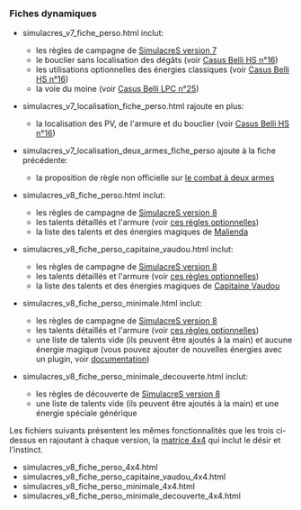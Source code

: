 ### Fiches dynamiques

- simulacres_v7_fiche_perso.html inclut:
    - les règles de campagne de [SimulacreS version 7](https://www.facebook.com/groups/Simulacres/permalink/1512926132293121/)
    - le bouclier sans localisation des dégâts (voir [Casus Belli HS n°16](http://confrerie-acier.chez-alice.fr/localisation%20armures%20et%20autres.htm))
    - les utilisations optionnelles des énergies classiques (voir [Casus Belli HS n°16](http://confrerie-acier.chez-alice.fr/localisation%20armures%20et%20autres.htm))
    - la voie du moine (voir [Casus Belli LPC n°25](http://joueursdurepaire.free.fr/casus_belli/cb_LPC25.html))

- simulacres_v7_localisation_fiche_perso.html rajoute en plus:
    - la localisation des PV, de l'armure et du bouclier (voir [Casus Belli HS n°16](http://confrerie-acier.chez-alice.fr/localisation%20armures%20et%20autres.htm))

- simulacres_v7_localisation_deux_armes_fiche_perso ajoute à la fiche précédente:
    - la proposition de règle non officielle sur [le combat à deux armes](https://www.facebook.com/groups/Simulacres/permalink/2507313226187735/)

- simulacres_v8_fiche_perso.html inclut:
    - les règles de campagne de [SimulacreS version 8](https://www.facebook.com/groups/Simulacres/permalink/2324033054515754/)
    - les talents détaillés et l'armure (voir [ces règles optionnelles](https://www.facebook.com/groups/Simulacres/permalink/2186771051575289/))
    - la liste des talents et des énergies magiques de [Malienda](https://www.facebook.com/groups/Simulacres/permalink/1512926132293121/)

- simulacres_v8_fiche_perso_capitaine_vaudou.html inclut:
    - les règles de campagne de [SimulacreS version 8](https://www.facebook.com/groups/Simulacres/permalink/2324033054515754/)
    - les talents détaillés et l'armure (voir [ces règles optionnelles](https://www.facebook.com/groups/Simulacres/permalink/2186771051575289/))
    - la liste des talents et des énergies magiques de [Capitaine Vaudou](https://www.black-book-editions.fr/catalogue.php?id=704)

- simulacres_v8_fiche_perso_minimale.html inclut:
    - les règles de campagne de [SimulacreS version 8](https://www.facebook.com/groups/Simulacres/permalink/2324033054515754/)
    - les talents détaillés et l'armure (voir [ces règles optionnelles](https://www.facebook.com/groups/Simulacres/permalink/2186771051575289/))
    - une liste de talents vide (ils peuvent être ajoutés à la main) et aucune énergie magique (vous pouvez ajouter de nouvelles énergies avec un plugin, voir [documentation](../../#Plugins))

- simulacres_v8_fiche_perso_minimale_decouverte.html inclut:
    - les règles de découverte de [SimulacreS version 8](https://www.facebook.com/groups/Simulacres/permalink/2324033054515754/)
    - une liste de talents vide (ils peuvent être ajoutés à la main) et une énergie spéciale générique

Les fichiers suivants présentent les mêmes fonctionnalités que les trois ci-dessus en rajoutant à chaque version, la [matrice 4x4](https://www.facebook.com/groups/Simulacres/permalink/2532857676966623/) qui inclut le désir et l'instinct.

- simulacres_v8_fiche_perso_4x4.html
- simulacres_v8_fiche_perso_capitaine_vaudou_4x4.html
- simulacres_v8_fiche_perso_minimale_4x4.html
- simulacres_v8_fiche_perso_minimale_decouverte_4x4.html

